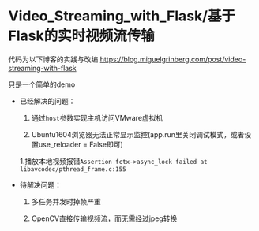 # Video_Streaming_with_Flask/基于Flask的实时视频流传输
代码为以下博客的实践与改编
https://blog.miguelgrinberg.com/post/video-streaming-with-flask



只是一个简单的demo

- 已经解决的问题：

	1. 通过`host`参数实现主机访问VMware虚拟机

	1. Ubuntu1604浏览器无法正常显示监控(app.run里关闭调试模式，或者设置use_reloader = False即可)
	
	1.播放本地视频报错`Assertion fctx->async_lock failed at libavcodec/pthread_frame.c:155`

- 待解决问题：

	1. 多任务并发时掉帧严重
	
	1. OpenCV直接传输视频流，而无需经过jpeg转换
